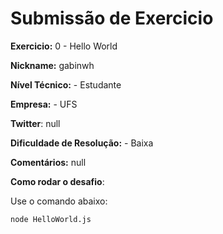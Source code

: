 # Submissão de Exercicio

**Exercicio:** 0 - Hello World

**Nickname:** gabinwh

**Nível Técnico:** - Estudante

**Empresa:** - UFS

**Twitter**: null

**Dificuldade de Resolução:** - Baixa

**Comentários:** null

**Como rodar o desafio**: 

Use o comando abaixo: 
```bash
node HelloWorld.js
```